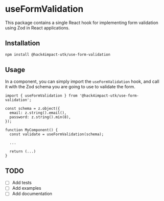 # useFormValidation

This package contains a single React hook for implementing form validation using Zod in React applications.

## Installation

```bash
npm install @hack4impact-utk/use-form-validation
```

## Usage

In a component, you can simply import the `useFormValidation` hook, and call it with the Zod schema you are going to use to validate the form.

```tsx
import { useFormValidation } from '@hack4impact-utk/use-form-validation';

const schema = z.object({
  email: z.string().email(),
  password: z.string().min(8),
});

function MyComponent() {
  const validate = useFormValidation(schema);

  ...

  return (...)
}
```

## TODO

- [ ] Add tests
- [ ] Add examples
- [ ] Add documentation
